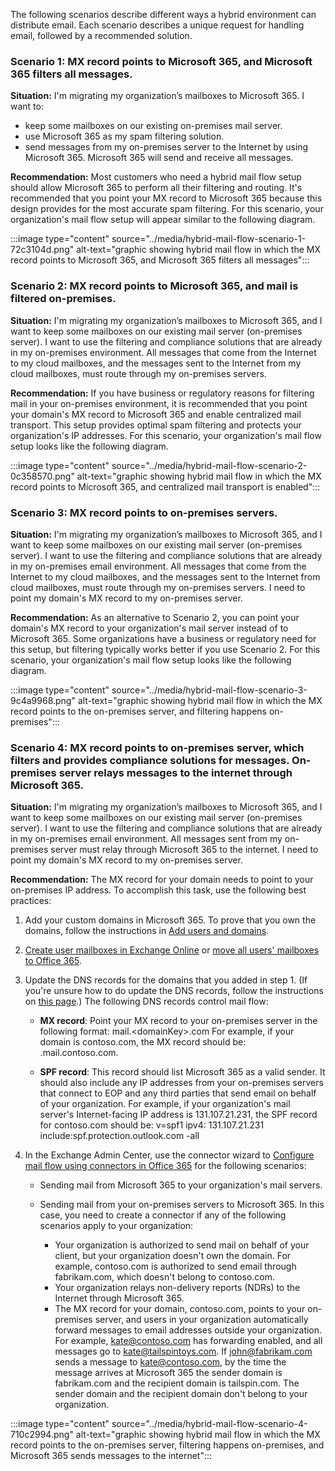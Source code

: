 The following scenarios describe different ways a hybrid environment can distribute email. Each scenario describes a unique request for handling email, followed by a recommended solution.

### Scenario 1: MX record points to Microsoft 365, and Microsoft 365 filters all messages.

**Situation:** I'm migrating my organization’s mailboxes to Microsoft 365. I want to:

 *  keep some mailboxes on our existing on-premises mail server.
 *  use Microsoft 365 as my spam filtering solution.
 *  send messages from my on-premises server to the Internet by using Microsoft 365. Microsoft 365 will send and receive all messages.

**Recommendation:** Most customers who need a hybrid mail flow setup should allow Microsoft 365 to perform all their filtering and routing. It's recommended that you point your MX record to Microsoft 365 because this design provides for the most accurate spam filtering. For this scenario, your organization's mail flow setup will appear similar to the following diagram.

:::image type="content" source="../media/hybrid-mail-flow-scenario-1-72c3104d.png" alt-text="graphic showing hybrid mail flow in which the MX record points to Microsoft 365, and Microsoft 365 filters all messages":::


### Scenario 2: MX record points to Microsoft 365, and mail is filtered on-premises.

**Situation:** I'm migrating my organization’s mailboxes to Microsoft 365, and I want to keep some mailboxes on our existing mail server (on-premises server). I want to use the filtering and compliance solutions that are already in my on-premises environment. All messages that come from the Internet to my cloud mailboxes, and the messages sent to the Internet from my cloud mailboxes, must route through my on-premises servers.

**Recommendation:** If you have business or regulatory reasons for filtering mail in your on-premises environment, it is recommended that you point your domain's MX record to Microsoft 365 and enable centralized mail transport. This setup provides optimal spam filtering and protects your organization's IP addresses. For this scenario, your organization's mail flow setup looks like the following diagram.

:::image type="content" source="../media/hybrid-mail-flow-scenario-2-0c358570.png" alt-text="graphic showing hybrid mail flow in which the MX record points to Microsoft 365, and centralized mail transport is enabled":::


### Scenario 3: MX record points to on-premises servers.

**Situation:** I'm migrating my organization’s mailboxes to Microsoft 365, and I want to keep some mailboxes on our existing mail server (on-premises server). I want to use the filtering and compliance solutions that are already in my on-premises email environment. All messages that come from the Internet to my cloud mailboxes, and the messages sent to the Internet from cloud mailboxes, must route through my on-premises servers. I need to point my domain's MX record to my on-premises server.

**Recommendation:** As an alternative to Scenario 2, you can point your domain's MX record to your organization's mail server instead of to Microsoft 365. Some organizations have a business or regulatory need for this setup, but filtering typically works better if you use Scenario 2. For this scenario, your organization's mail flow setup looks like the following diagram.

:::image type="content" source="../media/hybrid-mail-flow-scenario-3-9c4a9968.png" alt-text="graphic showing hybrid mail flow in which the MX record points to the on-premises server, and filtering happens on-premises":::


### Scenario 4: MX record points to on-premises server, which filters and provides compliance solutions for messages. On-premises server relays messages to the internet through Microsoft 365.

**Situation:** I'm migrating my organization’s mailboxes to Microsoft 365, and I want to keep some mailboxes on our existing mail server (on-premises server). I want to use the filtering and compliance solutions that are already in my on-premises email environment. All messages sent from my on-premises server must relay through Microsoft 365 to the internet. I need to point my domain's MX record to my on-premises server.

**Recommendation:**  The MX record for your domain needs to point to your on-premises IP address. To accomplish this task, use the following best practices:

1.  Add your custom domains in Microsoft 365. To prove that you own the domains, follow the instructions in [Add users and domains](https://docs.microsoft.com/microsoft-365/admin/setup/add-domain?azure-portal=true).
2.  [Create user mailboxes in Exchange Online](https://technet.microsoft.com/library/jj907304%28v=exchg.150%29.aspx?azure-portal=true) or [move all users' mailboxes to Office 365](https://docs.microsoft.com/Exchange/mailbox-migration/mailbox-migration?azure-portal=true).
3.  Update the DNS records for the domains that you added in step 1. (If you're unsure how to do update the DNS records, follow the instructions on [this page](https://docs.microsoft.com/microsoft-365/admin/get-help-with-domains/create-dns-records-at-any-dns-hosting-provider?azure-portal=true?azure-portal=true).) The following DNS records control mail flow:
    
     *  **MX record**: Point your MX record to your on-premises server in the following format: mail.&lt;domainKey&gt;.com For example, if your domain is contoso.com, the MX record should be: .mail.contoso.com.
        
     *  **SPF record**: This record should list Microsoft 365 as a valid sender. It should also include any IP addresses from your on-premises servers that connect to EOP and any third parties that send email on behalf of your organization. For example, if your organization's mail server's Internet-facing IP address is 131.107.21.231, the SPF record for contoso.com should be:
        v=spf1 ipv4: 131.107.21.231 include:spf.protection.outlook.com -all
        
4.  In the Exchange Admin Center, use the connector wizard to [Configure mail flow using connectors in Office 365](https://technet.microsoft.com/library/ms.exch.eac.connectorselection%28v=exchg.150%29.aspx?azure-portal=true) for the following scenarios:
    
     *  Sending mail from Microsoft 365 to your organization's mail servers.
     *  Sending mail from your on-premises servers to Microsoft 365. In this case, you need to create a connector if any of the following scenarios apply to your organization:
        
         *  Your organization is authorized to send mail on behalf of your client, but your organization doesn't own the domain. For example, contoso.com is authorized to send email through fabrikam.com, which doesn't belong to contoso.com.
         *  Your organization relays non-delivery reports (NDRs) to the Internet through Microsoft 365.
         *  The MX record for your domain, contoso.com, points to your on-premises server, and users in your organization automatically forward messages to email addresses outside your organization. For example, kate@contoso.com has forwarding enabled, and all messages go to kate@tailspintoys.com. If john@fabrikam.com sends a message to kate@contoso.com, by the time the message arrives at Microsoft 365 the sender domain is fabrikam.com and the recipient domain is tailspin.com. The sender domain and the recipient domain don't belong to your organization.

:::image type="content" source="../media/hybrid-mail-flow-scenario-4-710c2994.png" alt-text="graphic showing hybrid mail flow in which the MX record points to the on-premises server, filtering happens on-premises, and Microsoft 365 sends messages to the internet":::
